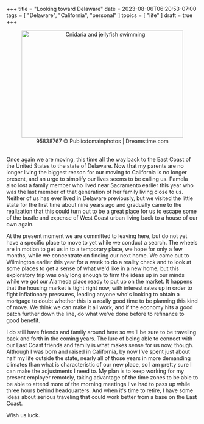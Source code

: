 +++
title = "Looking toward Delaware"
date = 2023-08-06T06:20:53-07:00
tags = [
    "Delaware",
    "California",
    "personal"
]
topics = [
    "life"
]
draft = true
+++
<div align="center" style="font-size:xsmall"><img src="https://milkfish08.s3.amazonaws.com/photo/blog/dreamstime_xxl_95838767.jpg" width=424 height=282 alt="Cnidaria and jellyfish swimming" title="Pelagic invertebrates swimming" /><br />
95838767 © Publicdomainphotos | Dreamstime.com
</div><br clear="all" />

Once again we are moving, this time all the way back to the East Coast of the United States to the state of Delaware.
Now that my parents are no longer living the biggest reason for our moving to California is no longer present, and an urge to simplify our lives seems to be calling us.
Pamela also lost a family member who lived near Sacramento earlier this year who was the last member of that generation of her family living close to us.
Neither of us has ever lived in Delaware previously, but we visited the little state for the first time about nine years ago and gradually came to the realization that this could turn out to be a great place for us to escape some of the bustle and expense of West Coast urban living back to a house of our own again.

At the present moment we are committed to leaving here, but do not yet have a specific place to move to yet while we conduct a search.
The wheels are in motion to get us in to a temporary place, we hope for only a few months, while we concentrate on finding our next home.
We came out to Wilmington earlier this year for a week to do a reality check and to look at some places to get a sense of what we'd like in a new home, but this exploratory trip was only long enough to firm the ideas up in our minds while we got our Alameda place ready to put up on the market.
It happens that the housing market is tight right now, with interest rates up in order to fight inflationary pressures, leading anyone who's looking to obtain a mortgage to doubt whether this is a really good time to be planning this kind of move.
We think we can make it all work, and if the economy hits a good patch further down the line, do what we've done before to refinance to good benefit.

I do still have friends and family around here so we'll be sure to be traveling back and forth in the coming years.
The lure of being able to connect with our East Coast friends and family is what makes sense for us now, though.
Although I was born and raised in California, by now I've spent just about half my life outside the state, nearly all of those years in more demanding climates than what is characteristic of our new place, so I am pretty sure I can make the adjustments I need to.
My plan is to keep working for my present employer remotely, taking advantage of the time zones to be able to be able to attend more of the morning meetings I've had to pass up while three hours behind headquarters.
And when it's time to retire, I have some ideas about serious traveling that could work better from a base on the East Coast.

Wish us luck.